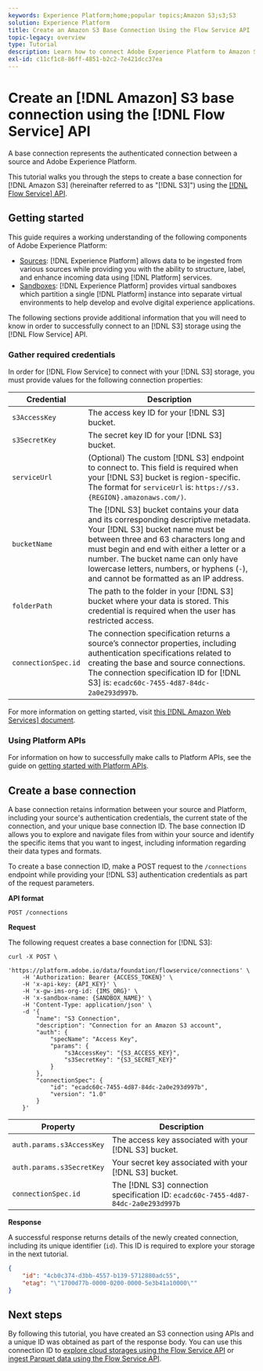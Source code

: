 ```yaml
---
keywords: Experience Platform;home;popular topics;Amazon S3;s3;S3
solution: Experience Platform
title: Create an Amazon S3 Base Connection Using the Flow Service API
topic-legacy: overview
type: Tutorial
description: Learn how to connect Adobe Experience Platform to Amazon S3 using the Flow Service API.
exl-id: c11cf1c8-86ff-4851-b2c2-7e421dcc37ea
---
```

# Create an [!DNL Amazon] S3 base connection using the [!DNL Flow Service] API

A base connection represents the authenticated connection between a source and Adobe Experience Platform.

This tutorial walks you through the steps to create a base connection for [!DNL Amazon S3] (hereinafter referred to as "[!DNL S3]") using the [[!DNL Flow Service] API](https://www.adobe.io/apis/experienceplatform/home/api-reference.html#!acpdr/swagger-specs/flow-service.yaml).

## Getting started

This guide requires a working understanding of the following components of Adobe Experience Platform:

* [Sources](../../../../home.md): [!DNL Experience Platform] allows data to be ingested from various sources while providing you with the ability to structure, label, and enhance incoming data using [!DNL Platform] services.
* [Sandboxes](../../../../../sandboxes/home.md): [!DNL Experience Platform] provides virtual sandboxes which partition a single [!DNL Platform] instance into separate virtual environments to help develop and evolve digital experience applications.

The following sections provide additional information that you will need to know in order to successfully connect to an [!DNL S3] storage using the [!DNL Flow Service] API.

### Gather required credentials

In order for [!DNL Flow Service] to connect with your [!DNL S3] storage, you must provide values for the following connection properties:

| Credential | Description |
| ---------- | ----------- |
| `s3AccessKey` | The access key ID for your [!DNL S3] bucket. |
| `s3SecretKey` | The secret key ID for your [!DNL S3] bucket. |
| `serviceUrl` | (Optional) The custom [!DNL S3] endpoint to connect to. This field is required when your [!DNL S3] bucket is region-specific. The format for `serviceUrl` is: `https://s3.{REGION}.amazonaws.com/)`. |
| `bucketName` | The [!DNL S3] bucket contains your data and its corresponding descriptive metadata. Your [!DNL S3] bucket name must be between three and 63 characters long and must begin and end with either a letter or a number. The bucket name can only have lowercase letters, numbers, or hyphens (`-`), and cannot be formatted as an IP address. |
| `folderPath` | The path to the folder in your [!DNL S3] bucket where your data is stored. This credential is required when the user has restricted access. |
| `connectionSpec.id` | The connection specification returns a source’s connector properties, including authentication specifications related to creating the base and source connections. The connection specification ID for [!DNL S3] is: `ecadc60c-7455-4d87-84dc-2a0e293d997b`. |

For more information on getting started, visit [this [!DNL Amazon Web Services] document](https://aws.amazon.com/blogs/security/wheres-my-secret-access-key/).

### Using Platform APIs

For information on how to successfully make calls to Platform APIs, see the guide on [getting started with Platform APIs](../../../../../landing/api-guide.md).

## Create a base connection

A base connection retains information between your source and Platform, including your source's authentication credentials, the current state of the connection, and your unique base connection ID. The base connection ID allows you to explore and navigate files from within your source and identify the specific items that you want to ingest, including information regarding their data types and formats.

To create a base connection ID, make a POST request to the `/connections` endpoint while providing your [!DNL S3] authentication credentials as part of the request parameters.

**API format**

```http
POST /connections
```

**Request**

The following request creates a base connection for [!DNL S3]:

```shell
curl -X POST \
    'https://platform.adobe.io/data/foundation/flowservice/connections' \
    -H 'Authorization: Bearer {ACCESS_TOKEN}' \
    -H 'x-api-key: {API_KEY}' \
    -H 'x-gw-ims-org-id: {IMS_ORG}' \
    -H 'x-sandbox-name: {SANDBOX_NAME}' \
    -H 'Content-Type: application/json' \
    -d '{
        "name": "S3 Connection",
        "description": "Connection for an Amazon S3 account",
        "auth": {
            "specName": "Access Key",
            "params": {
                "s3AccessKey": "{S3_ACCESS_KEY}",
                "s3SecretKey": "{S3_SECRET_KEY}"
            }
        },
        "connectionSpec": {
            "id": "ecadc60c-7455-4d87-84dc-2a0e293d997b",
            "version": "1.0"
        }
    }'
```

| Property | Description |
| -------- | ----------- |
| `auth.params.s3AccessKey` | The access key associated with your [!DNL S3] bucket. |
| `auth.params.s3SecretKey` | Your secret key associated with your [!DNL S3] bucket. |
| `connectionSpec.id` | The [!DNL S3] connection specification ID: `ecadc60c-7455-4d87-84dc-2a0e293d997b` |

**Response**

A successful response returns details of the newly created connection, including its unique identifier (`id`). This ID is required to explore your storage in the next tutorial.

```json
{
    "id": "4cb0c374-d3bb-4557-b139-5712880adc55",
    "etag": "\"1700d77b-0000-0200-0000-5e3b41a10000\""
}
```

## Next steps

By following this tutorial, you have created an S3 connection using APIs and a unique ID was obtained as part of the response body. You can use this connection ID to [explore cloud storages using the Flow Service API](../../explore/cloud-storage.md) or [ingest Parquet data using the Flow Service API](../../cloud-storage-parquet.md).
